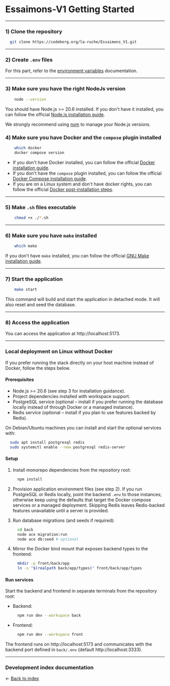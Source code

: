# Essaimons-V1 Getting Started

---

### 1) Clone the repository

```bash
  git clone https://codeberg.org/la-ruche/Essaimons_V1.git
```

---

### 2) Create `.env` files

For this part, refer to the [environment variables](environment.md) documentation.

---

### 3) Make sure you have the right NodeJs version
```bash
    node --version
```

You should have Node.js >= 20.6 installed. If you don't have it installed, you can follow the official [Node.js installation guide](https://nodejs.org/en/download/).

We strongly recommend using [nvm](https://github.com/nvm-sh/nvm) to manage your Node.js versions.

### 4) Make sure you have Docker and the `compose` plugin installed

```bash
    which docker
    docker compose version
```

- If you don't have Docker installed, you can follow the official [Docker installation guide](https://docs.docker.com/get-docker/).
- If you don't have the `compose` plugin installed, you can follow the official [Docker Compose installation guide](https://docs.docker.com/compose/install/).
- If you are on a Linux system and don't have docker rights, you can follow the official [Docker post-installation steps](https://docs.docker.com/engine/install/linux-postinstall/).

---

### 5) Make `.sh` files executable

```bash
    chmod +x ./*.sh
```

---

### 6) Make sure you have `make` installed

```bash
    which make
```

If you don't have `make` installed, you can follow the official [GNU Make installation guide](https://www.gnu.org/software/make/).

---

### 7) Start the application

```bash
    make start
```

This command will build and start the application in detached mode. It will also reset and seed the database.

---

### 8) Access the application

You can access the application at http://localhost:5173.

---

### Local deployment on Linux without Docker

If you prefer running the stack directly on your host machine instead of Docker, follow the steps below.

#### Prerequisites

- Node.js >= 20.6 (see step 3 for installation guidance).
- Project dependencies installed with workspace support.
- PostgreSQL service (optional – install if you prefer running the database locally instead of through Docker or a managed instance).
- Redis service (optional – install if you plan to use features backed by Redis).

On Debian/Ubuntu machines you can install and start the optional services with:

```bash
  sudo apt install postgresql redis
  sudo systemctl enable --now postgresql redis-server
```

#### Setup

1. Install monorepo dependencies from the repository root:

    ```bash
      npm install
    ```

2. Provision application environment files (see step 2). If you run PostgreSQL or Redis locally, point the backend `.env` to those instances; otherwise keep using the defaults that target the Docker compose services or a managed deployment. Skipping Redis leaves Redis-backed features unavailable until a server is provided.

3. Run database migrations (and seeds if required):

    ```bash
      cd back
      node ace migration:run
      node ace db:seed # optional
    ```

4. Mirror the Docker bind mount that exposes backend types to the frontend:

    ```bash
      mkdir -p front/back/app
      ln -s "$(realpath back/app/types)" front/back/app/types
    ```

#### Run services

Start the backend and frontend in separate terminals from the repository root:

- Backend:

    ```bash
      npm run dev --workspace back
    ```

- Frontend:

    ```bash
      npm run dev --workspace front
    ```

The frontend runs on http://localhost:5173 and communicates with the backend port defined in `back/.env` (default http://localhost:3333).

---

### Development index documentation

&larr; [Back to index](index.md)
